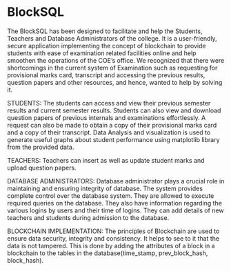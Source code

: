# BlockSQL
The BlockSQL has been designed to facilitate and help the Students, Teachers and Database Administrators of the college. It is a user-friendly, secure application implementing the concept of blockchain to provide students with ease of examination related facilities online and help smoothen the operations of the COE’s office.
We recognized that there were shortcomings in the current system of Examination such as requesting for provisional marks card, transcript and accessing the previous results, question papers and other resources, and hence, wanted to help by solving it. 

STUDENTS:
The students can access and view their previous semester results and current semester results. Students can also view and download question papers of previous internals and examinations effortlessly. A request can also be made to obtain a copy of their provisional marks card and a copy of their transcript.
Data Analysis and visualization is used to generate useful graphs about student performance using matplotlib library from the provided data.

TEACHERS:
Teachers can insert as well as update student marks and upload question papers.

DATABASE ADMINISTRATORS:
Database administrator plays a crucial role in maintaining and ensuring integrity of database. The system provides complete control over the database system. They are allowed to execute required queries on the database. They also have information regarding the various logins by users and their time of logins. They can add details of new teachers and students during admission to the database.

BLOCKCHAIN IMPLEMENTATION:
The principles of Blockchain are used to ensure data security, integrity and consistency. It helps to see to it that the data is not tampered. This is done by adding the attributes of a block in a blockchain to the tables in the database(time_stamp, prev_block_hash, block_hash).
